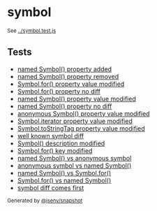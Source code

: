 # symbol

<sub>
  See <a href="../symbol.test.js">../symbol.test.js</a>
</sub>

## Tests

- [named Symbol() property added](named_symbol()_property_added/named_symbol()_property_added.md)
- [named Symbol() property removed](named_symbol()_property_removed/named_symbol()_property_removed.md)
- [Symbol.for() property value modified](symbol_for()_property_value_modified/symbol_for()_property_value_modified.md)
- [Symbol.for() property no diff](symbol_for()_property_no_diff/symbol_for()_property_no_diff.md)
- [named Symbol() property value modified](named_symbol()_property_value_modified/named_symbol()_property_value_modified.md)
- [named Symbol() property no diff](named_symbol()_property_no_diff/named_symbol()_property_no_diff.md)
- [anonymous Symbol() property value modified](anonymous_symbol()_property_value_modified/anonymous_symbol()_property_value_modified.md)
- [Symbol.iterator property value modified](symbol_iterator_property_value_modified/symbol_iterator_property_value_modified.md)
- [Symbol.toStringTag property value modified](symbol_tostringtag_property_value_modified/symbol_tostringtag_property_value_modified.md)
- [well known symbol diff](well_known_symbol_diff/well_known_symbol_diff.md)
- [Symbol() description modified](symbol()_description_modified/symbol()_description_modified.md)
- [Symbol.for() key modified](symbol_for()_key_modified/symbol_for()_key_modified.md)
- [named Symbol() vs anonymous symbol](named_symbol()_vs_anonymous_symbol/named_symbol()_vs_anonymous_symbol.md)
- [anonymous symbol vs named Symbol()](anonymous_symbol_vs_named_symbol()/anonymous_symbol_vs_named_symbol().md)
- [named Symbol() vs Symbol.for()](named_symbol()_vs_symbol_for()/named_symbol()_vs_symbol_for().md)
- [Symbol.for() vs named Symbol()](symbol_for()_vs_named_symbol()/symbol_for()_vs_named_symbol().md)
- [symbol diff comes first](symbol_diff_comes_first/symbol_diff_comes_first.md)

<sub>
  Generated by <a href="https://github.com/jsenv/core/tree/main/packages/independent/snapshot">@jsenv/snapshot</a>
</sub>